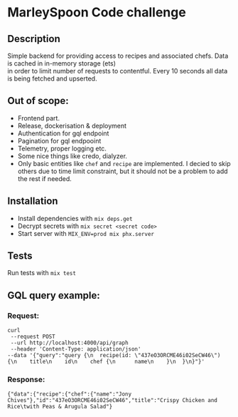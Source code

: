 # MarleySpoon Code challenge

## Description

Simple backend for providing access to recipes and associated chefs. Data is cached in in-memory storage (ets)<br>
in order to limit number of requests to contentful. Every 10 seconds all data is being fetched and upserted.

## Out of scope:
* Frontend part.
* Release, dockerisation & deployment
* Authentication for gql endpoint
* Pagination for gql endpooint
* Telemetry, proper logging etc.
* Some nice things like credo, dialyzer.
* Only basic entities like `chef` and `recipe` are implemented. I decied to skip others due to time limit constraint, but it should not be a problem to add the rest if needed.


## Installation
  * Install dependencies with `mix deps.get`
  * Decrypt secrets with `mix secret <secret code>`
  * Start server with `MIX_ENV=prod mix phx.server`

## Tests
 Run tests with `mix test`

## GQL query example:
### Request:
```
curl
 --request POST
 --url http://localhost:4000/api/graph
 --header 'Content-Type: application/json'
--data '{"query":"query {\n  recipe(id: \"437eO3ORCME46i02SeCW46\") {\n    title\n    id\n    chef {\n      name\n    }\n  }\n}"}'
```

### Response:
```
{"data":{"recipe":{"chef":{"name":"Jony Chives"},"id":"437eO3ORCME46i02SeCW46","title":"Crispy Chicken and Rice\twith Peas & Arugula Salad"}
```
